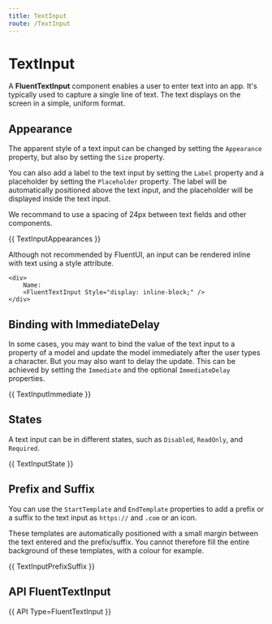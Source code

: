 ```yaml
---
title: TextInput
route: /TextInput
---
```


# TextInput

A **FluentTextInput** component enables a user to enter text into an app.
It's typically used to capture a single line of text.
The text displays on the screen in a simple, uniform format.

## Appearance

The apparent style of a text input can be changed by setting the `Appearance` property, but also by setting the `Size` property.

You can also add a label to the text input by setting the `Label` property and a placeholder by setting the `Placeholder` property.
The label will be automatically positioned above the text input, and the placeholder will be displayed inside the text input.

We recommand to use a spacing of 24px between text fields and other components.

{{ TextInputAppearances }}

Although not recommended by FluentUI, an input can be rendered inline with text using a style attribute.

```
<div>
    Name:
    <FluentTextInput Style="display: inline-block;" />
</div>
```

## Binding with ImmediateDelay

In some cases, you may want to bind the value of the text input to a property of a model
and update the model immediately after the user types a character. But you may also want to delay the update.
This can be achieved by setting the `Immediate` and the optional `ImmediateDelay` properties.

{{ TextInputImmediate }}

## States

A text input can be in different states, such as `Disabled`, `ReadOnly`, and `Required`.

{{ TextInputState }}

## Prefix and Suffix

You can use the `StartTemplate` and `EndTemplate` properties to add a prefix or a suffix to the text input
as `https://` and `.com` or an icon.

These templates are automatically positioned with a small margin between the text entered and the prefix/suffix.
You cannot therefore fill the entire background of these templates, with a colour for example.

{{ TextInputPrefixSuffix }}

## API FluentTextInput

{{ API Type=FluentTextInput }}
